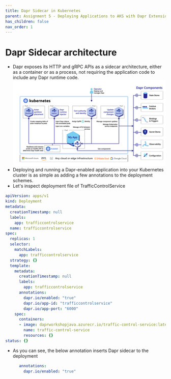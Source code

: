 ```yaml
---
title: Dapr Sidecar in Kubernetes
parent: Assignment 5 - Deploying Applications to AKS with Dapr Extension
has_children: false
nav_order: 1
---
```


# Dapr Sidecar architecture

* Dapr exposes its HTTP and gRPC APIs as a sidecar architecture, either as a container or as a process, not requiring the application code to include any Dapr runtime code.
![Dapr Side Car](../../assets/images/overview_kubernetes.png)
* Deploying and running a Dapr-enabled application into your Kubernetes cluster is as simple as adding a few annotations to the deployment schemes.
* Let's inspect deployment file of TrafficControlService

```yml
apiVersion: apps/v1
kind: Deployment
metadata:
  creationTimestamp: null
  labels:
    app: trafficcontrolservice
  name: trafficcontrolservice
spec:
  replicas: 1
  selector:
    matchLabels:
      app: trafficcontrolservice
  strategy: {}
  template:
    metadata:
      creationTimestamp: null
      labels:
        app: trafficcontrolservice
      annotations:
        dapr.io/enabled: "true"
        dapr.io/app-id: "trafficcontrolservice"
        dapr.io/app-port: "6000"        
    spec:
      containers:
      - image: daprworkshopjava.azurecr.io/traffic-control-service:latest
        name: traffic-control-service
        resources: {}
status: {}
```

* As you can see, the below annotation inserts Dapr sidecar to the deployment

```yml
      annotations:
        dapr.io/enabled: "true"
```